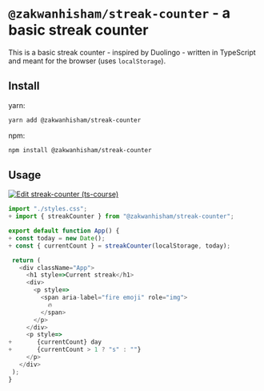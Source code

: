 # `@zakwanhisham/streak-counter` - a basic streak counter

This is a basic streak counter - inspired by Duolingo - written in TypeScript and meant for the browser (uses `localStorage`).

## Install

yarn:

```bash
yarn add @zakwanhisham/streak-counter
```
npm:
```bash
npm install @zakwanhisham/streak-counter
```

## Usage

[![Edit streak-counter (ts-course)](https://codesandbox.io/static/img/play-codesandbox.svg)](https://codesandbox.io/s/streak-counter-ts-course-twsw1?fontsize=14&hidenavigation=1&theme=dark)

```javascript
import "./styles.css";
+ import { streakCounter } from "@zakwanhisham/streak-counter";

export default function App() {
+ const today = new Date();
+ const { currentCount } = streakCounter(localStorage, today);

 return (
   <div className="App">
     <h1 style=>Current streak</h1>
     <div>
       <p style=>
         <span aria-label="fire emoji" role="img">
           🔥
         </span>
       </p>
     </div>
     <p style=>
+       {currentCount} day
+       {currentCount > 1 ? "s" : ""}
     </p>
   </div>
 );
}
```

